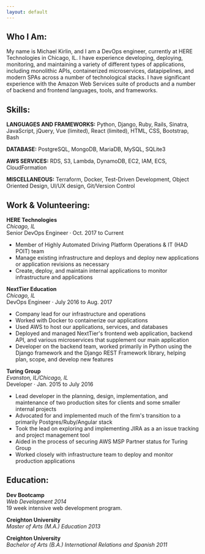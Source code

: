 ```yaml
---
layout: default
---
```


Who I Am:
---------
My name is Michael Kirlin, and I am a DevOps engineer, currently at HERE Technologies in Chicago, IL. I have experience developing, deploying, monitoring, and maintaining a variety of different types of applications, including monolithic APIs, containerized microservices, datapipelines, and modern SPAs across a number of technological stacks. I have significant experience with the Amazon Web Services suite of products and a number of backend and frontend languages, tools, and frameworks.  
  

Skills:
---------
**LANGUAGES AND FRAMEWORKS:** Python, Django, Ruby, Rails, Sinatra, JavaScript,  jQuery, Vue (limited), React (limited), HTML, CSS, Bootstrap, Bash  

**DATABASE:** PostgreSQL, MongoDB, MariaDB, MySQL, SQLite3  

**AWS SERVICES:** RDS, S3, Lambda, DynamoDB, EC2, IAM, ECS, CloudFormation  

**MISCELLANEOUS:** Terraform, Docker, Test-Driven Development, Object Oriented Design, UI/UX design, Git/Version Control  
  

Work & Volunteering:
---------
**HERE Technologies**  
*Chicago, IL*  
Senior DevOps Engineer · Oct. 2017 to Current  
- Member of Highly Automated Driving Platform Operations & IT (HAD POIT) team
- Manage existing infrastructure and deploys and deploy new applications or application revisions as necessary
- Create, deploy, and maintain internal applications to monitor infrastructure and applications

**NextTier Education**  
*Chicago, IL*  
DevOps Engineer · July 2016 to Aug. 2017  

- Company lead for our infrastructure and operations
- Worked with Docker to containerize our applications
- Used AWS to host our applications, services, and databases
- Deployed and managed NextTier's frontend web application, backend API, and various microservices that supplement our main application
- Developer on the backend team, worked primarily in Python using the Django framework and the Django REST Framework library, helping plan, scope, and develop new features

**Turing Group**  
*Evanston, IL/Chicago, IL*  
Developer · Jan. 2015 to July 2016  

- Lead developer in the planning, design, implementation, and maintenance of two production sites for clients and some smaller internal projects
- Advocated for and implemented much of the firm's transition to a primarily Postgres/Ruby/Angular stack
- Took the lead on exploring and implementing JIRA as a an issue tracking and project management tool
- Aided in the process of securing AWS MSP Partner status for Turing Group
- Worked closely with infrastructure team to deploy and monitor production applications
  
  
Education:
---------
**Dev Bootcamp**  
*Web Development 2014*  
19 week intensive web development program.  
  
**Creighton University**  
*Master of Arts (M.A.) Education 2013*  
  
**Creighton University**  
*Bachelor of Arts (B.A.) International Relations and Spanish 2011*  